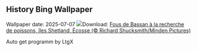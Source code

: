 ## History Bing Wallpaper
Wallpaper date: 2025-07-07
![](https://www.bing.com/th?id=OHR.ShetlandGannets_FR-FR5293037699_UHD.jpg&w=1000)Download: [Fous de Bassan à la recherche de poissons, îles Shetland, Écosse (© Richard Shucksmith/Minden Pictures)](https://www.bing.com/th?id=OHR.ShetlandGannets_FR-FR5293037699_UHD.jpg)

Auto get programm by LtgX
